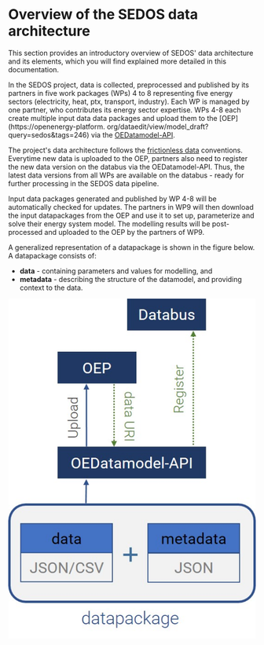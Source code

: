 # Overview of the SEDOS data architecture

This section provides an introductory overview of SEDOS' data architecture and its elements, which you will find 
explained more detailed in this documentation.

In the SEDOS project, data is collected, preprocessed and published by its partners in five work packages (WPs) 4 
to 8 representing five energy sectors (electricity, heat, ptx, transport, industry). Each WP is managed by one 
partner, who contributes its energy sector expertise. 
WPs 4-8 each create multiple input data data packages and upload them to the [OEP](https://openenergy-platform.
org/dataedit/view/model_draft?query=sedos&tags=246) via the [OEDatamodel-API](https://modex.rl-institut.de/create_table/).

The project's data architecture follows the [frictionless data](https://specs.frictionlessdata.io/data-package/) 
conventions. Everytime new data is uploaded to the OEP, partners also need to register the new data version on 
the databus via the OEDatamodel-API.
Thus, the latest data versions from all WPs are available on the databus - ready for further processing in the 
SEDOS data pipeline.

Input data packages generated and published by WP 4-8 will be automatically checked for updates.
The partners in WP9 will then download the input datapackages from the OEP and use it to set up, parameterize and 
solve their energy system model. 
The modelling results will be post-processed and uploaded to the OEP by the partners of WP9. 

A generalized representation of a datapackage is shown in the figure below. A datapackage consists of:

* **data** - containing parameters and values for modelling, and
* **metadata** - describing the structure of the datamodel, and providing context to the data. 


![datapackage](../../graphics/datapackage.jpg)



